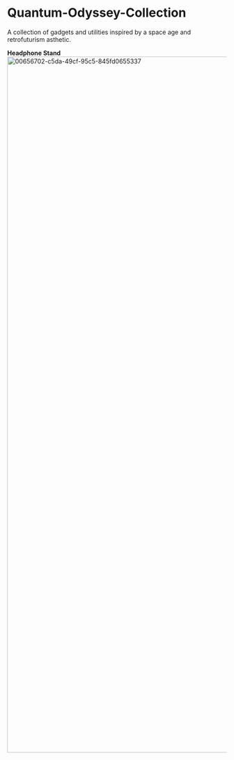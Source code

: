 # Quantum-Odyssey-Collection
A collection of gadgets and utilities inspired by a space age and retrofuturism asthetic.

**Headphone Stand**
<img width="1600" height="1600" alt="00656702-c5da-49cf-95c5-845fd0655337" src="https://github.com/user-attachments/assets/6eb8beb3-a674-43ec-b56f-912b432c8385" />
